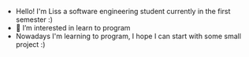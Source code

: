 - Hello! I'm Liss  a software engineering student currently in the first semester :)
- 👀 I’m interested in learn to program
- Nowadays I'm learning to program, I hope I can start with some small project :)
  

